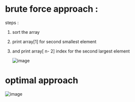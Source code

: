 # brute force approach :
steps :
1) sort the array
2) print  array[1] for second smallest element
3) and print array[ n- 2] index for the second largest element

   ![image](https://github.com/Mogana004/Leetcode_DSA/assets/92911280/3726fdb8-5040-4d49-815c-a560bdd2838e)


# optimal approach 
![image](https://github.com/Mogana004/Leetcode_DSA/assets/92911280/ddddd5bd-0f69-49b8-aa93-4b9cfb8064ce)
